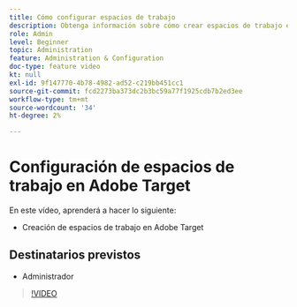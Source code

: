 ```yaml
---
title: Cómo configurar espacios de trabajo
description: Obtenga información sobre cómo crear espacios de trabajo en Adobe Target.
role: Admin
level: Beginner
topic: Administration
feature: Administration & Configuration
doc-type: feature video
kt: null
exl-id: 9f147770-4b78-4982-ad52-c219bb451cc1
source-git-commit: fcd2273ba373dc2b3bc59a77f1925cdb7b2ed3ee
workflow-type: tm+mt
source-wordcount: '34'
ht-degree: 2%

---
```


# Configuración de espacios de trabajo en Adobe Target

En este vídeo, aprenderá a hacer lo siguiente:

* Creación de espacios de trabajo en Adobe Target

## Destinatarios previstos

* Administrador

>[!VIDEO](https://video.tv.adobe.com/v/3421730/?quality=12&captions=spa)
